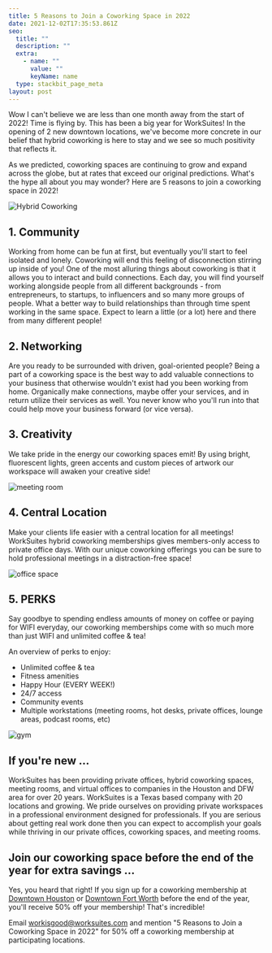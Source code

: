 ```yaml
---
title: 5 Reasons to Join a Coworking Space in 2022
date: 2021-12-02T17:35:53.861Z
seo:
  title: ""
  description: ""
  extra:
    - name: ""
      value: ""
      keyName: name
  type: stackbit_page_meta
layout: post
---
```

Wow I can't believe we are less than one month away from the start of 2022! Time is flying by. This has been a big year for WorkSuites! In the opening of 2 new downtown locations, we've become more concrete in our belief that hybrid coworking is here to stay and we see so much positivity that reflects it.

As we predicted, coworking spaces are continuing to grow and expand across the globe, but at rates that exceed our original predictions. What's the hype all about you may wonder? Here are 5 reasons to join a coworking space in 2022!

![Hybrid Coworking](/images/hybrid-coworking.png "WorkTank")

## 1. Community

Working from home can be fun at first, but eventually you'll start to feel isolated and lonely. Coworking will end this feeling of disconnection stirring up inside of you! One of the most alluring things about coworking is that it allows you to interact and build connections. Each day, you will find yourself working alongside people from all different backgrounds - from entrepreneurs, to startups, to influencers and so many more groups of people. What a better way to build relationships than through time spent working in the same space. Expect to learn a little (or a lot) here and there from many different people!

## 2. Networking

Are you ready to be surrounded with driven, goal-oriented people? Being a part of a coworking space is the best way to add valuable connections to your business that otherwise wouldn't exist had you been working from home. Organically make connections, maybe offer your services, and in return utilize their services as well. You never know who you'll run into that could help move your business forward (or vice versa).

## 3. Creativity

We take pride in the energy our coworking spaces emit! By using bright, fluorescent lights, green accents and custom pieces of artwork our workspace will awaken your creative side!

![meeting room](/images/meeting-room.png "Meeting Room")

## 4. Central Location

Make your clients life easier with a central location for all meetings! WorkSuites hybrid coworking memberships gives members-only access to private office days. With our unique coworking offerings you can be sure to hold professional meetings in a distraction-free space!

![office space](/images/solo-office.png "Solo Office")

## 5. PERKS

Say goodbye to spending endless amounts of money on coffee or paying for WIFI everyday, our coworking memberships come with so much more than just WIFI and unlimited coffee & tea!

An overview of perks to enjoy:

* Unlimited coffee & tea
* Fitness amenities
* Happy Hour (EVERY WEEK!)
* 24/7 access
* Community events
* Multiple workstations (meeting rooms, hot desks, private offices, lounge areas, podcast rooms, etc)

![gym](/images/gym.png "Fitness Facility")

## If you're new ...

WorkSuites has been providing private offices, hybrid coworking spaces, meeting rooms, and virtual offices to companies in the Houston and DFW area for over 20 years. WorkSuites is a Texas based company with 20 locations and growing. We pride ourselves on providing private workspaces in a professional environment designed for professionals. If you are serious about getting real work done then you can expect to accomplish your goals while thriving in our private offices, coworking spaces, and meeting rooms.

## Join our coworking space before the end of the year for extra savings ...

Yes, you heard that right! If you sign up for a coworking membership at [Downtown Houston](https://www.worksuites.com/texas/1000-main-houston-coworking/) or [Downtown Fort Worth](https://www.worksuites.com/texas/640-taylor-fort-worth-coworking/) before the end of the year, you'll receive 50% off your membership! That's incredible! 

Email workisgood@worksuites.com and mention "5 Reasons to Join a Coworking Space in 2022" for 50% off a coworking membership at participating locations.